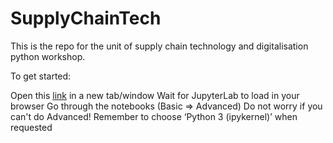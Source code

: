# SupplyChainTech
This is the repo for the unit of supply chain technology and digitalisation python workshop.

To get started:

Open this [link](https://hub.gke2.mybinder.org/user/germanho-supplychaintech-8mgmabbh/lab) in a new tab/window
Wait for JupyterLab to load in your browser
Go through the notebooks (Basic => Advanced)
Do not worry if you can't do Advanced!
Remember to choose ‘Python 3 (ipykernel)’ when requested
